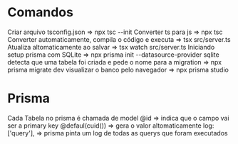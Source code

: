 # Comandos
  Criar arquivo tsconfig.json => npx tsc --init
  Converter ts para js => npx tsc
  Converter automaticamente, compila o código e executa => tsx src/server.ts
  Atualiza altomaticamente ao salvar => tsx watch src/server.ts
  Iniciando setup prisma com SQLite => npx prisma init --datasource-provider sqlite
  detecta que uma tabela foi criada e pede o nome para a migration => npx prisma migrate dev
  visualizar o banco pelo navegador => npx prisma studio


# Prisma
  Cada Tabela no prisma é chamada de model
  @id => indica que o campo vai ser a primary key
  @defaul(cuid()) => gera o valor altomaticamente
  log: ['query'], => prisma pinta um log de todas as querys que foram executados